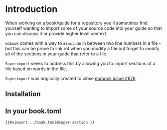 # Introduction

 When working on a book/guide for a repository you'll sometimes find yourself wanting to
 import some of your source code into your guide so that you can discuss it or provide
 higher level context.

`mdbook` comes with a way to `#include` in between two line numbers in a file - but this
can be prone to link rot when you modify a file but forget to modify all of the sections
in your guide that refer to a file.

 `Superimport` seeks to address this by allowing you to import sections of a file based on
words in the file.

`Superimport` was originally created to close
[mdbook issue #879](https://github.com/rust-lang-nursery/mdBook/issues/879).

## Installation

## In your book.toml

```md
{{#simport ../book.toml@super-section }}
```

